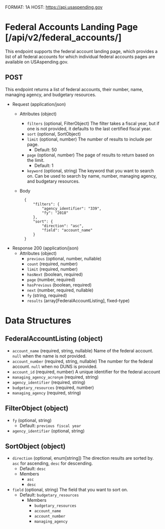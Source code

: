 FORMAT: 1A
HOST: https://api.usaspending.gov

# Federal Accounts Landing Page [/api/v2/federal_accounts/]

This endpoint supports the federal account landing page, which provides a list of all federal accounts for which individual federal accounts pages are available on USAspending.gov.

## POST

This endpoint returns a list of federal accounts, their number, name, managing agency, and budgetary resources.

+ Request (application/json)
    + Attributes (object)
        + `filters` (optional, FilterObject)
            The filter takes a fiscal year, but if one is not provided, it defaults to the last certified fiscal year.
        + `sort` (optional, SortObject)
        + `limit` (optional, number)
            The number of results to include per page.
            + Default: 50
        + `page` (optional, number)
            The page of results to return based on the limit.
            + Default: 1
        + `keyword` (optional, string)
            The keyword that you want to search on. Can be used to search by name, number, managing agency, and budgetary resources.
    + Body

            {
                "filters": {
                    "agency_identifier": "339",
                    "fy": "2018"
                },
                "sort": {
                    "direction": "asc",
                    "field": "account_name"
                }
            }

+ Response 200 (application/json)
    + Attributes (object)
        + `previous` (optional, number, nullable)
        + `count` (required, number)
        + `limit` (required, number)
        + `hasNext` (boolean, required)
        + `page` (number, required)
        + `hasPrevious` (boolean, required)
        + `next` (number, required, nullable)
        + `fy` (string, required)
        + `results` (array[FederalAccountListing], fixed-type)

# Data Structures

## FederalAccountListing (object)
+ `account_name` (required, string, nullable)
    Name of the federal account. `null` when the name is not provided.
+ `account_number` (required, string, nullable)
    The number for the federal account. `null` when no DUNS is provided.
+ `account_id` (required, number)
    A unique identifier for the federal account
+ `managing_agency_acronym` (required, string)
+ `agency_identifier` (required, string)
+ `budgetary_resources` (required, number)
+ `managing_agency` (required, string)

## FilterObject (object)
+ `fy` (optional, string)
    + Default: `previous fiscal year`
+ `agency_identifier` (optional, string)

## SortObject (object)
+ `direction` (optional, enum[string])
    The direction results are sorted by. `asc` for ascending, `desc` for descending.
    + Default: `desc`
    + Members
        + `asc`
        + `desc`
+ `field` (optional, string)
    The field that you want to sort on.
    + Default: `budgetary_resources`
        + Members
            + `budgetary_resources`
            + `account_name`
            + `account_number`
            + `managing_agency`
